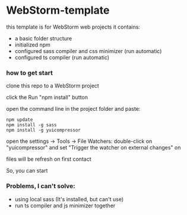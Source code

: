 # WebStorm-template

this template is for WebStorm web projects
it contains:
- a basic folder structure
- initialized npm
- configured sass compiler and css minimizer (run automatic)
- configured ts compiler (run automatic)

### how to get start
clone this repo to a WebStorm project

click the Run "npm install" button

open the command line in the project folder and paste:

    npm update
    npm install -g sass
    npm install -g yuicompressor

open the settings -> Tools -> File Watchers:
double-click on "yuicompressor" and set "Trigger the watcher on external changes" on

files will be refresh on first contact

So, you can start


### Problems, I can't solve:
* using local sass (It's installed, but can't use)
* run ts compiler and js minimizer together


